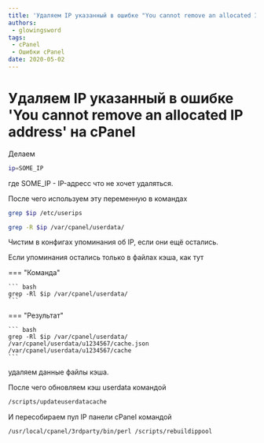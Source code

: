 ```yaml
---
title: 'Удаляем IP указанный в ошибке "You cannot remove an allocated IP address" на cPanel'
authors: 
 - glowingsword
tags:
 - cPanel
 - Ошибки cPanel
date: 2020-05-02
---
```


# Удаляем IP указанный в ошибке 'You cannot remove an allocated IP address' на cPanel

Делаем

``` bash
ip=SOME_IP
```
где SOME_IP - IP-адресс что не хочет удаляться.

После чего используем эту переменную в командах

``` bash
grep $ip /etc/userips
```

``` bash
grep -R $ip /var/cpanel/userdata/
```

Чистим в конфигах упоминания об IP, если они ещё остались.

Если упоминания остались только в файлах кэша, как тут

=== "Команда"

    ``` bash
    grep -Rl $ip /var/cpanel/userdata/
    ```

=== "Результат"
    
    ``` bash
    grep -Rl $ip /var/cpanel/userdata/
    /var/cpanel/userdata/u1234567/cache.json
    /var/cpanel/userdata/u1234567/cache
    ```

удаляем данные файлы кэша. 

После чего обновляем кэш userdata командой
``` bash
/scripts/updateuserdatacache
```
И пересобираем пул IP панели cPanel командой
``` bash
/usr/local/cpanel/3rdparty/bin/perl /scripts/rebuildippool
```

